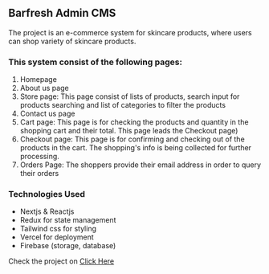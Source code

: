 ## Barfresh Admin CMS

The project is an e-commerce system for skincare products, where users can shop variety of skincare products.

### This system consist of the following pages:

1. Homepage
2. About us page
3. Store page: This page consist of lists of products, search input for products searching and list of categories to filter the products
4. Contact us page
5. Cart page: This page is for checking the products and quantity in the shopping cart and their total. This page leads the Checkout page)
6. Checkout page: This page is for confirming and checking out of the products in the cart. The shopping's info is being collected for further processing.
7. Orders Page: The shoppers provide their email address in order to query their orders

### Technologies Used

+ Nextjs & Reactjs
+ Redux for state management
+ Tailwind css for styling
+ Vercel for deployment
+ Firebase (storage, database)

Check the project on [Click Here](https://barfresh.vercel.app)
